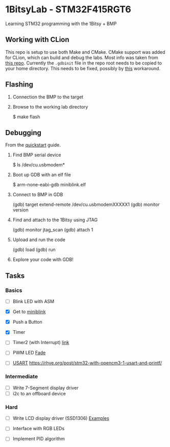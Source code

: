 # 1BitsyLab - STM32F415RGT6
Learning STM32 programming with the 1Bitsy + BMP

## Working with CLion

This repo is setup to use both Make and CMake. CMake support was added for CLion, which can build and debug the labs. Most info was taken from [this repo](https://github.com/StanislavLakhtin/clion_freertos_stm32f103_template). Currently the `.gdbinit` file in the repo root needs to be copied to your home directory. This needs to be fixed, possibly by [this](https://github.com/nagelkl/clion_embedded/blob/master/setup_gdbinit.bat) workaround.


## Flashing

1) Connection the BMP to the target

2) Browse to the working lab directory

    $ make flash


## Debugging

From the [quickstart](https://1bitsy.org/overview/quickstart/) guide.

1) Find BMP serial device

    $ ls /dev/cu.usbmodem*

2) Boot up GDB with an elf file

    $ arm-none-eabi-gdb miniblink.elf

3) Connect to BMP in GDB

    (gdb) target extend-remote /dev/cu.usbmodemXXXXX1
    (gdb) monitor version

4) Find and attach to the 1Bitsy using JTAG

    (gdb) monitor jtag_scan
    (gdb) attach 1

5) Upload and run the code

    (gdb) load
    (gdb) run

6) Explore your code with GDB!


## Tasks

### Basics

- [ ] Blink LED with ASM
- [x] Get to [miniblink](https://github.com/1Bitsy/1bitsy-examples/tree/master/examples/1bitsy/miniblink)
- [x] Push a Button
- [x] Timer
- [ ] Timer2 (with Interrupt)
[link](https://github.com/1Bitsy/1bitsy-examples/blob/master/examples/1bitsy/timer2_blink/timer2_blink.c)

- [ ] PWM LED [Fade](https://github.com/1Bitsy/1bitsy-examples/blob/master/examples/1bitsy/pwmledfade/pwmledfade.c)

- [ ] [USART](https://github.com/1Bitsy/1bitsy-examples/blob/master/examples/1bitsy/usart/usart.c)
https://rhye.org/post/stm32-with-opencm3-1-usart-and-printf/


### Intermediate

- [ ] Write 7-Segment display driver
- [ ] i2c to an offboard device

### Hard

- [ ] Write LCD display driver (SSD1306)
[Examples](https://github.com/1Bitsy/1bitsy-examples/tree/master/examples/1bitsy)
- [ ] Interface with RGB LEDs
- [ ] Implement PID algorithm

